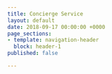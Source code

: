 ```yaml
---
title: Concierge Service
layout: default
date: 2018-09-17 00:00:00 +0000
page_sections:
- template: navigation-header
  block: header-1
published: false

---
```

